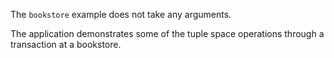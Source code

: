 The `bookstore` example does not take any arguments.

The application demonstrates some of the tuple space operations through a transaction at a bookstore.
